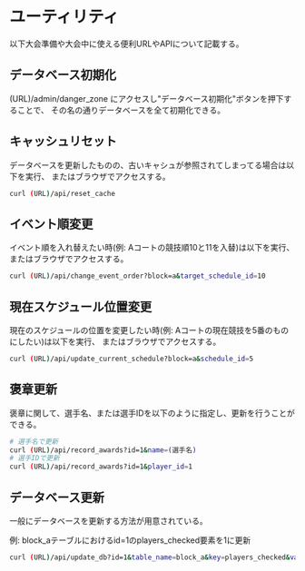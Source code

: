 # ユーティリティ

以下大会準備や大会中に使える便利URLやAPIについて記載する。

## データベース初期化

(URL)/admin/danger_zone にアクセスし"データベース初期化"ボタンを押下することで、
その名の通りデータベースを全て初期化できる。


## キャッシュリセット

データベースを更新したものの、古いキャシュが参照されてしまってる場合は以下を実行、
またはブラウザでアクセスする。

```bash
curl (URL)/api/reset_cache
```

## イベント順変更

イベント順を入れ替えたい時(例: Aコートの競技順10と11を入替)は以下を実行、
またはブラウザでアクセスする。

```bash
curl (URL)/api/change_event_order?block=a&target_schedule_id=10
```

## 現在スケジュール位置変更

現在のスケジュールの位置を変更したい時(例: Aコートの現在競技を5番のものにしたい)は以下を実行、
またはブラウザでアクセスする。

```bash
curl (URL)/api/update_current_schedule?block=a&schedule_id=5
```

## 褒章更新

褒章に関して、選手名、または選手IDを以下のように指定し、更新を行うことができる。

```bash
# 選手名で更新
curl (URL)/api/record_awards?id=1&name=(選手名)
# 選手IDで更新
curl (URL)/api/record_awards?id=1&player_id=1
```

## データベース更新

一般にデータベースを更新する方法が用意されている。

例: block_aテーブルにおけるid=1のplayers_checked要素を1に更新
```bash
curl (URL)/api/update_db?id=1&table_name=block_a&key=players_checked&value=1
```
